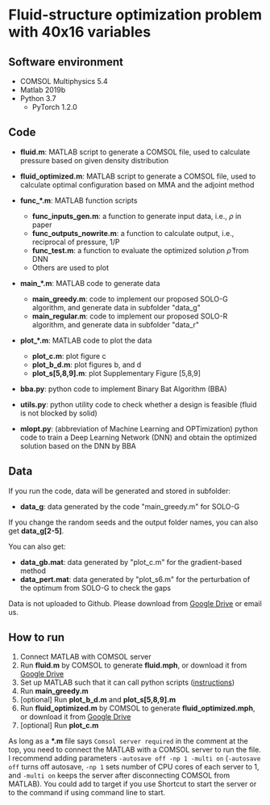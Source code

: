 # Fluid-structure optimization problem with 40x16 variables


## Software environment
* COMSOL Multiphysics 5.4
* Matlab 2019b
* Python 3.7
  * PyTorch 1.2.0

## Code
* <strong>fluid.m</strong>: MATLAB script to generate a COMSOL file, used to calculate pressure based on given density distribution
* <strong>fluid_optimized.m</strong>: MATLAB script to generate a COMSOL file, used to calculate optimal configuration based on MMA and the adjoint
  method

* <strong>func_*.m</strong>: MATLAB function scripts
  * <strong>func_inputs_gen.m</strong>: a function to generate input data, i.e., $\rho$ in paper
  * <strong>func_outputs_nowrite.m</strong>: a function to calculate output, i.e., reciprocal of pressure, 1/P
  * <strong>func_test.m</strong>: a function to evaluate the optimized solution $\hat{\rho}$ from DNN
  * Others are used to plot

* <strong>main_*.m</strong>: MATLAB code to generate data
  * <strong>main_greedy.m</strong>: code to implement our proposed SOLO-G algorithm, and generate data in subfolder "data_g"
  * <strong>main_regular.m</strong>: code to implement our proposed SOLO-R algorithm, and generate data in subfolder "data_r"

* <strong>plot_*.m</strong>: MATLAB code to plot the data
  * <strong>plot_c.m</strong>: plot figure c
  * <strong>plot_b_d.m</strong>: plot figures b, and d
  * <strong>plot_s\[5,8,9\].m</strong>: plot Supplementary Figure \[5,8,9\]


* <strong>bba.py</strong>: python code to implement Binary Bat Algorithm (BBA)

* <strong>utils.py</strong>: python utility code to check whether a design is feasible (fluid is not blocked by solid)

* <strong>mlopt.py</strong>: (abbreviation of Machine Learning and OPTimization) python code to train a Deep Learning Network (DNN) and obtain the
  optimized solution based on the DNN by BBA

## Data

If you run the code, data will be generated and stored in subfolder:

* <strong>data_g</strong>: data generated by the code "main_greedy.m" for SOLO-G

If you change the random seeds and the output folder names, you can also get __data_g[2-5]__.

You can also get:

* <strong>data_gb.mat</strong>: data generated by "plot_c.m" for the gradient-based method
* <strong>data_pert.mat</strong>: data generated by "plot_s6.m" for the perturbation of the optimum from SOLO-G to check the gaps

Data is not uploaded to Github. Please download
from [Google Drive](https://drive.google.com/drive/folders/1f6Xrd9e-RAUsh9vqIqUXbEw8F1_2Qg_5?usp=sharing) or email us.

## How to run

1. Connect MATLAB with COMSOL server
2. Run __fluid.m__ by COMSOL to generate __fluid.mph__, or download it
   from [Google Drive](https://drive.google.com/drive/folders/1f6Xrd9e-RAUsh9vqIqUXbEw8F1_2Qg_5?usp=sharing)
3. Set up MATLAB such that it can call python scripts ([instructions](https://www.mathworks.com/help/matlab/call-python-libraries.html))
4. Run __main_greedy.m__
5. [optional] Run __plot_b_d.m__ and __plot_s\[5,8,9\].m__
6. Run __fluid_optimized.m__ by COMSOL to generate __fluid_optimized.mph__, or download it
   from [Google Drive](https://drive.google.com/drive/folders/1f6Xrd9e-RAUsh9vqIqUXbEw8F1_2Qg_5?usp=sharing)
7. [optional] Run __plot_c.m__

As long as a __*.m__ file says `Comsol server required` in the comment at the top, you need to connect the MATLAB with a COMSOL server to run the
file. I recommend adding parameters `-autosave off -np 1 -multi on` (`-autosave off` turns off autosave, `-np 1` sets number of CPU cores of each
server to 1, and
`-multi on` keeps the server after disconnecting COMSOL from MATLAB). You could add to target if you use Shortcut to start the server or to the
command if using command line to start.